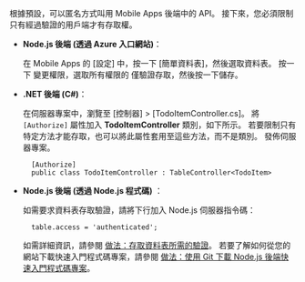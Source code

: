 
根據預設，可以匿名方式叫用 Mobile Apps 後端中的 API。 接下來，您必須限制只有經過驗證的用戶端才有存取權。  

* **Node.js 後端 (透過 Azure 入口網站)**：  

    在 Mobile Apps 的 [設定] 中，按一下 [簡單資料表]，然後選取資料表。 按一下 變更權限，選取所有權限的 僅驗證存取，然後按一下儲存。
* **.NET 後端 (C#)**：  

    在伺服器專案中，瀏覽至 [控制器]  >  [TodoItemController.cs]。 將 `[Authorize]` 屬性加入 **TodoItemController** 類別，如下所示。 若要限制只有特定方法才能存取，也可以將此屬性套用至這些方法，而不是類別。 發佈伺服器專案。

        [Authorize]
        public class TodoItemController : TableController<TodoItem>

* **Node.js 後端 (透過 Node.js 程式碼)** ：  

    如需要求資料表存取驗證，請將下行加入 Node.js 伺服器指令碼：

        table.access = 'authenticated';

    如需詳細資訊，請參閱 [做法：存取資料表所需的驗證](../articles/app-service-mobile/app-service-mobile-node-backend-how-to-use-server-sdk.md#howto-tables-auth)。 若要了解如何從您的網站下載快速入門程式碼專案，請參閱 [做法：使用 Git 下載 Node.js 後端快速入門程式碼專案](../articles/app-service-mobile/app-service-mobile-node-backend-how-to-use-server-sdk.md#download-quickstart)。

